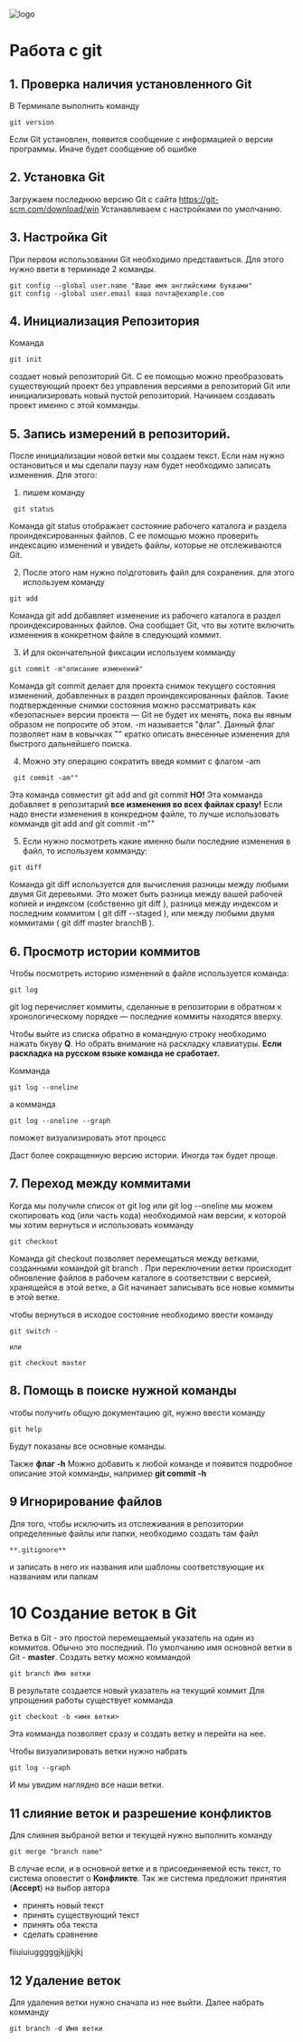 ![logo](1200px-Inkerin_lippu.svg.png)

# Работа с git
## 1. Проверка наличия установленного Git
В Терминале выполнить команду 
```
git version
```
Если Git установлен, появится сообщение с информацией о версии программы. Иначе будет сообщение об ошибке

## 2. Установка Git
Загружаем последнюю версию Git с сайта https://git-scm.com/download/win 
Устанавливаем с настройками по умолчанию.

## 3. Настройка Git
При первом использовании Git необходимо представиться. Для этого нужно ввети в терминаде 2 команды.
``` 
git config --global user.name "Ваше имя английскими буквами"
git config --global user.email ваша почта@example.com
```
## 4. Инициализация Репозитория
Команда 
```
git init
``` 
создает новый репозиторий Git. С ее помощью можно преобразовать существующий проект без управления версиями в репозиторий Git или инициализировать новый пустой репозиторий. 
Начинаем создавать проект именно с этой комманды.

## 5. Запись измерений в репозиторий.
После инициализации новой ветки мы создаем текст. Если нам нужно остановиться и мы сделали паузу нам будет необходимо записать изменения. Для этого:
1. пишем команду

```
 git status
 ```

 Команда git status отображает состояние рабочего каталога и раздела проиндексированных файлов. С ее помощью можно проверить индексацию изменений и увидеть файлы, которые не отслеживаются Git.

 2. Пoсле этого нам нужно по\дготовить файл для сохранения. для этого используем команду 
 ```
 git add
 ```
Команда git add добавляет изменение из рабочего каталога в раздел проиндексированных файлов. Она сообщает Git, что вы хотите включить изменения в конкретном файле в следующий коммит.

3. И для окончательной фиксации используем комманду
```
git commit -m"описание изменений"
```
Команда git commit делает для проекта снимок текущего состояния изменений, добавленных в раздел проиндексированных файлов. Такие подтвержденные снимки состояния можно рассматривать как «безопасные» версии проекта — Git не будет их менять, пока вы явным образом не попросите об этом.
 -m называется "флаг". Данный флаг позволяет нам в ковычках "" кратко описать внесенные изменения для быстрого дальнейшего поиска. 
 
 4. Можно эту операцию сократить введя коммит с флагом -am
 ```
  git commit -am""
```
  Эта команда совместит git add and git commit
**НО!** 
Эта комманда добавляет в репозитарий **все изменения во всех файлах сразу!** Если надо внести изменения в конкредном файле, то лучше использовать коммандв git add and git commit -m""

5.  Если нужно посмотреть какие именно были последние изменения в файл, то используем комманду:
```
git diff
```

Команда git diff используется для вычисления разницы между любыми двумя Git деревьями. Это может быть разница между вашей рабочей копией и индексом (собственно git diff ), разница между индексом и последним коммитом ( git diff --staged ), или между любыми двумя коммитами ( git diff master branchB ).

## 6. Просмотр истории коммитов

Чтобы посмотреть историю изменений в файле используется команда:
```
git log
```
git log перечисляет коммиты, сделанные в репозитории в обратном к хронологическому порядке — последние коммиты находятся вверху. 

Чтобы выйте из списка обратно в командную строку необходимо нажать бкуву **Q**. Но обрать внимание на раскладку клавиатуры. **Если раскладка на русском языке команда не сработает.**

Комманда

```
git log --oneline
```
а комманда

```
git log --oneline --graph
```
поможет визуализировать этот процесс

Даст более сокращенную версию истории. Иногда так будет проще.

## 7. Переход между коммитами

Когда мы получили список от git log или git log --oneline мы можем скопировать код (или часть кода) необходимой нам версии, к которой мы хотим вернуться и использовать комманду
```
git checkout
```
Команда git checkout позволяет перемещаться между ветками, созданными командой git branch . При переключении ветки происходит обновление файлов в рабочем каталоге в соответствии с версией, хранящейся в этой ветке, а Git начинает записывать все новые коммиты в этой ветке.

чтобы вернуться в исходое состояние необходимо ввести команду 

```
git switch -

или

git checkout master
```

## 8. Помощь в поиске нужной команды

чтобы получить общую документацию git, нужно ввести команду

```
git help
```

Будут показаны все основные команды.

Также **флаг -h** Можно добавить к любой команде и появится подробное описание этой комманды, например **git commit -h** 

## 9 Игнорирование файлов

Дпя того, чтобы исключить из отслеживания в репозитории определенные файлы или папки, необходимо создать там файл 
```
**.gitignore**
``` 
и записать в него их названия или шаблоны соответствующие их названиям или папкам

# 10 Создание веток в Git

Ветка в Git - это простой перемещаемый указатель на один из коммитов. Обычно это последний. 
По умолчанию имя основной ветки в Git - **master**.
Создать ветку можно коммандой 
```
git branch Имя ветки
```
В результате создается новый указатель на текущий коммит
Для упрощения работы существует комманда 
```
git checkout -b <имя ветки>
```
Эта комманда позволяет сразу и создать ветку и перейти на нее.

Чтобы визуализировать ветки нужно набрать

```
git log --graph
```
И мы увидим наглядно все наши ветки.

## 11 слияние веток и разрешение конфликтов
Для слияния выбраной ветки и текущей нужно выполнить команду 
```
git merge "branch name"
```
В случае если, и в основной ветке и в присоединяемой есть текст, то система оповестит о **Конфликте**. 
Так же система предложит принятия (**Accept**) на выбор автора
 - принять новый текст
 - принять существующий текст
 - принять оба текста
 - сделать сравнение

fiiuiuiugggggjkjjjkjkj

## 12 Удаление веток

Для удаления ветки нужно сначала из нее выйти. Далее набрать комманду
```
git branch -d Имя ветки
```
